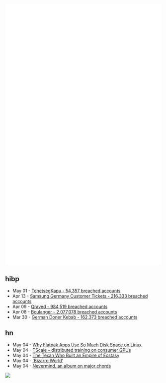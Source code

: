 ![Metrics](https://raw.githubusercontent.com/phixion/phixion/master/metrics.svg)

## hibp

<!--
for https://github.com/phixion/phixion/blob/main/.github/workflows/feeds.yml
-->
<!--START_SECTION:haveibeenpwnd-->
- May 01 - [TehetségKapu - 54,357 breached accounts](https://haveibeenpwned.com/PwnedWebsites#TehetsegKapu)
- Apr 13 - [Samsung Germany Customer Tickets - 216,333 breached accounts](https://haveibeenpwned.com/PwnedWebsites#SamsungGermany)
- Apr 09 - [Qraved - 984,519 breached accounts](https://haveibeenpwned.com/PwnedWebsites#Qraved)
- Apr 08 - [Boulanger - 2,077,078 breached accounts](https://haveibeenpwned.com/PwnedWebsites#Boulanger)
- Mar 30 - [German Doner Kebab - 162,373 breached accounts](https://haveibeenpwned.com/PwnedWebsites#GermanDonerKebab)
<!--END_SECTION:haveibeenpwnd-->

## hn

<!--
for https://github.com/phixion/phixion/blob/main/.github/workflows/feeds.yml
-->
<!--START_SECTION:hn-->
- May 04 - [Why Flatpak Apps Use So Much Disk Space on Linux](https://ostechnix.com/why-flatpak-apps-use-so-much-disk-space/)
- May 04 - [TScale – distributed training on consumer GPUs](https://github.com/Foreseerr/TScale)
- May 04 - [The Texan Who Built an Empire of Ecstasy](https://www.texasmonthly.com/news-politics/ecstasy-starck-club-drugs-eighties-dallas/)
- May 04 - ['Bizarro World'](https://archive.boston.com/news/globe/magazine/articles/2007/08/19/bizarro_world/)
- May 04 - [Nevermind, an album on major chords](https://farina00.github.io/essays/nevermind/)
<!--END_SECTION:hn-->

<!--
for https://yhype.me
-->
![](https://hit.yhype.me/github/profile?user_id=13013670)
